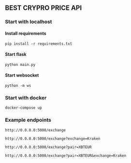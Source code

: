 ## BEST CRYPRO PRICE API

### Start with localhost
#### Install requirements
`pip install -r requirements.txt`

#### Start flask
`python main.py`

#### Start websocket
`python -m ws`

### Start with docker
`docker-compose up`

### Example endpoints
`http://0.0.0.0:5000/exchange`

`http://0.0.0.0:5000/exchange?exchange=Kraken`

`http://0.0.0.0:5000/exchange?pair=XBTEUR`

`http://0.0.0.0:5000/exchange?pair=XBTEUR&exchange=Kraken`
